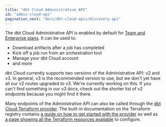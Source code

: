 ```yaml
---
title: "dbt Cloud Administrative API"
id: "admin-cloud-api"
pagination_next: "docs/dbt-cloud-apis/discovery-api"
---
```


The dbt Cloud Administrative API is enabled by default for [Team and Enterprise plans](https://www.getdbt.com/pricing/). It can be used to:

- Download artifacts after a job has completed
- Kick off a job run from an orchestration tool
- Manage your dbt Cloud account
- and more

dbt Cloud currently supports two versions of the Administrative API: v2 and v3. In general, v3 is the recommended version to use, but we don't yet have all our v2 routes upgraded to v3. We're currently working on this. If you can't find something in our v3 docs, check out the shorter list of v2 endpoints because you might find it there. 

Many endpoints of the Administrative API can also be called through the [dbt Cloud Terraform provider](https://registry.terraform.io/providers/dbt-labs/dbtcloud/latest). The built-in documentation on the Terraform registry contains [a guide on how to get started with the provider](https://registry.terraform.io/providers/dbt-labs/dbtcloud/latest/docs/guides/1_getting_started) as well as [a page showing all the Terraform resources available](https://registry.terraform.io/providers/dbt-labs/dbtcloud/latest/docs/guides/99_list_resources) to configure.

<div className="grid--2-col">

<Card
    title="API v2 (legacy docs)"
    body="Our legacy API version, with limited endpoints and features. Contains information not available in v3."
link="/dbt-cloud/api-v2-legacy"
    icon="pencil-paper"/>

<Card
    title="API v2"
    body="Our legacy API version, with limited endpoints and features. Contains information not available in v3."
link="/dbt-cloud/api-v2"
    icon="pencil-paper"/>

<Card
    title="API v3"
    body="Our latest API version, with new endpoints and features. These docs are in beta and may not be complete."
link="/dbt-cloud/api-v3"
    icon="pencil-paper"/>

<div className="card-container">
 <Card
    title="dbt Cloud Terraform provider"
    link="https://registry.terraform.io/providers/dbt-labs/dbtcloud/latest"
    body="The Terraform provider maintained by dbt Labs which can be used to manage a dbt Cloud account."
    icon="pencil-paper"/>
    <a href="https://registry.terraform.io/providers/dbt-labs/dbtcloud/latest"
    className="external-link"      
    target="_blank"
    rel="noopener noreferrer">
    <Icon name='fa-external-link' />
  </a>
</div>
    
</div>
